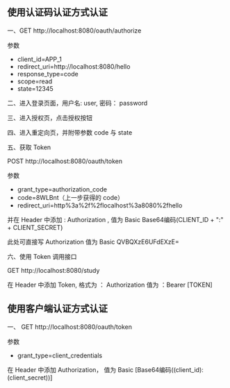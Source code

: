 ## 使用认证码认证方式认证

一、GET http://localhost:8080/oauth/authorize

参数
- client_id=APP_1
- redirect_uri=http://localhost:8080/hello
- response_type=code
- scope=read
- state=12345

二、进入登录页面，用户名: user, 密码： password

三、进入授权页，点击授权按钮

四、进入重定向页，并附带参数 code 与 state

五、获取 Token

POST http://localhost:8080/oauth/token

参数
- grant_type=authorization_code
- code=8WLBnt（上一步获得的 code）
- redirect_uri=http%3a%2f%2flocalhost%3a8080%2fhello

并在 Header 中添加 : Authorization , 值为 Basic Base64编码(CLIENT_ID + ":" + CLIENT_SECRET)

此处可直接写 Authorization 值为 Basic QVBQXzE6UFdEXzE=

六、使用 Token 调用接口

GET http://localhost:8080/study

在 Header 中添加 Token, 格式为 ： Authorization 值为 ：Bearer \[TOKEN\]


## 使用客户端认证方式认证 

一、 GET http://localhost:8080/oauth/token

参数
- grant_type=client_credentials

在 Header 中添加 Authorization， 值为 Basic \[Base64编码((client_id):(client_secret))\]